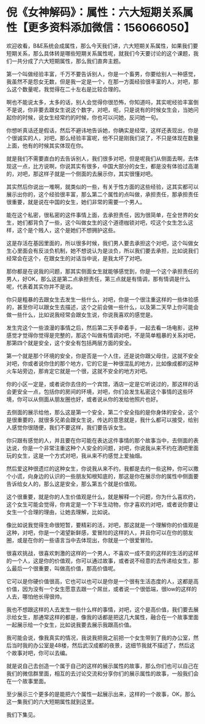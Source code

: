 # 倪《女神解码》：属性：六大短期关系属性【更多资料添加微信：156066050】

欢迎收看，B&E系统会成属性，那么今天我们讲，六大短期关系属性，如果我们要短期关系，那么具体转是哪些短期关系属性呢，就我们今天要讨论的这个课题，我们一共分成了六大短期属性，那么我们直奔主题。

第一个叫做经验丰富，千万不要告诉别人，你是一个畜男，你要给别人一种感觉，我虽然不是怨女无数，但是我一定是一个，在那一方面经验很丰富的人，对吧，那么这个数量呢，我觉得在二十左右是比较合理的。

啊也不能说太多，太多的话，别人会觉得你很恐怖，你知道吗，其实呢经验丰富倒不是说，你非要去跟女生说这个数字，对吧，呃，只是说有的时候女生会，当她问起你的时候，说女生经常约的时候，你也可以问她，反问她一句。

你想听真话还是假话，然后不避讳地告诉她，你确实是经常，这样还表现出，你是个很诚实的人，对吧，那么经验丰富呢，他不只是刚我们说了，不只是体现在数量上面，他有的时候其实体现在你。

就是我们不需要直白的去告诉别人，我们很多对吧，但是呢我们从侧面去啊，去体现这一点，比方说啊，你说其实有很多，中国大部分的女生，都是没有体验过高潮的，对吧，那这样子就是一个侧面的去展示你，其实很懂对吧。

其实然后你说出一堆啊，就类似的一些，有关于性方面的这些经验，这其实都可以展示出你的，这个经验很丰富，那么第二个属性的点叫做，承担责任，那承担责任很重要，就是说在中国的女生，她们非常的需要一个男人。

能在这个私密，很私密的这件事情上面，去承担责任，因为很简单，在全世界的女生，她们都背负了一些，这个叫做女生的这个道德枷锁对吧，哎这个女生怎么这样，这个是个贱人，这个是她们不想拥护这些。

这是存活在基因里面的，所以很多时候，我们男人要去承担这个对吧，这个叫做女生心里面会有反淡负机制，她不想说认为是淡负，所以我们要去承担，比如说我们经常会在这个，在跟女生的对话当中说，是我太坏了对吧。

那你都是在说我的问题，那其实侧面女生就能够感觉到，你是一个这个承担责任的男人，好OK，那么这是第二点承担责任，第三点就是有情调，那有情调是什么呢，代表着其实你并不是说。

你只是粗暴的去跟女生去发生一些什么，对吧，你是一个很注重这样的一些体验感的，甚至你可以跟女生去描述，这个之前会做一些什么，以及第二天早上你可能会做一些什么，比如说我经常会跟女生说，你说我喜欢的感觉是。

发生完这个一些浪漫的事情之后，然后第二天手牵着手，一起去看一场电影，这种感觉才觉得你觉得是完整的，那这个叫做有情调对吧，不是简单粗暴的关系对吧，那第四个就是安全，这个安全有包括两层方面的安全。

第一个就是那个环境的安全，你是否是一个人住，还是说你跟父母住，这就不安全对吧，你或者说你住的那个地方，它的它是一种很混乱的地方，比如像成都的这种火车站旁边，那肯定它就是一个很，这就不安全的地方对吧。

你的小区一定是，或者说你去住的一个宾馆，酒店一定是它听说过的，那这样的话会更安全一点，包括你的房间的环境，对吧，你们会发生私密这个事情的这些环境，你可以从侧面从朋友圈也好，或者说从你的发给他照片也好。

去侧面的展示给他，那么这是第一个安全，第二个安全指的是你身体的安全，这个是很重要的，就很多兄弟会跟女生说，传达的意思就是，我什么都可以接受，给别人感觉你很随便，我们不要这样，我们要告诉女生。

你只跟有感觉的人，并且要在你可能在表达这件事情的那个故事当中，去侧面的表达说，你是一个非常注重这种个人安全的问题，对吧，你说我从来不约在酒吧里面玩的女生，这是一个方式对吧，我从来不约感觉上爱抽烟。

然后爱这种很遗烂的这种女生，你说我从来不约，我都是去约一些这种，你可以撒个小谎，向身边的认识的一些朋友知根知底的，那这是你在展示你的属性中侧面要告诉给女人的，那么这是安全，那么第五个就是价值观。

这个很重要，就是你的人生价值观是什么，就是解释一个问题，你为什么喜欢约，这个女生可能会觉得，你肯定是一个下半生动物，你才喜欢约对吧，或者说你要让女生一个合理的理由，让她去理解，比如说。

像比如说我觉得生命很短暂，要精彩的活，对吧，那这就是一个理解你的价值观是这种，对吧，你是一个渴望新鲜感，爱冒险的这样的人，并且你可以在你的朋友圈，或是在你的一些语言当中去体现出，你就是一个很爱冒险。

很喜欢挑战，很喜欢刺激的这样的一个男人，不喜欢一成不变的这样的生活的这样的一个人，这是你的价值观，你可以通过故事，或者说不经意的去传递给女生，那么最后一个很重要，叫做高价值，那高价值呢。

它可以是你硬价值很高，它也可以也可以是你是一个很有生活态度的人，这都是高价值，因为没有一个女生愿意去跟一个屌丝，或者说一个很低端，很low的这样的人去，哪怕他长得很帅。

我也不想跟这样的人去发生一些什么样的事情，对吧，这个是高价值，我们要去展示给女生，那通常这样的都是，像我的话都是把这几大属性，融合在一个故事里面一起展示给一个女生，比如说我要去展示我跟高价值。

我可能会说，像我真实的情况，我说我把我之前把一个女生带到了我的办公室，然后当时我的办公室是48楼，然后武汉成都的夜景，这细节我就不描述了，然后这个故事对吧，你可以去编。

就是说自己去创造一个属于自己的这样的展示属性的故事，那么你们也可以自己在我们的微信群里面，相互的去讨论交流和分享你们的展示属性的故事，一般我们会在一个故事里面。

至少展示三个更多的是能把六个属性一起展示出来，这样的一个故事，OK，那么这一集我们的六大短期属性就到这里。

我们下集见。